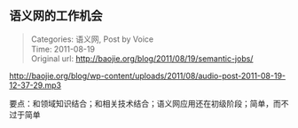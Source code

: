 语义网的工作机会
---
    
> Categories: 语义网, Post by Voice  
> Time: 2011-08-19  
> Original url: <http://baojie.org/blog/2011/08/19/semantic-jobs/>
    
<http://baojie.org/blog/wp-content/uploads/2011/08/audio-post-2011-08-19-12-37-29.mp3>
  

要点：和领域知识结合；和相关技术结合；语义网应用还在初级阶段；简单，而不过于简单     
    
